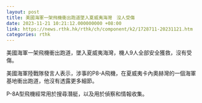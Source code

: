 ```yaml
---
layout: post
title: 美國海軍一架飛機衝出跑道墜入夏威夷海灣　沒人受傷
date: 2023-11-21 10:21:12.000000000 +08:00
link: https://news.rthk.hk/rthk/ch/component/k2/1728711-20231121.htm
categories: rthk
---
```


美國海軍一架飛機衝出跑道，墜入夏威夷海灣，機人9人全部安全獲救，沒有受傷。

美國海軍陸戰隊發言人表示，涉事的P8-A飛機，在夏威夷卡內奧赫灣的一個海軍基地衝出跑道，他沒有透露更多細節。

P-8A型飛機經常用於搜尋潛艇，以及用於偵察和情報收集。
